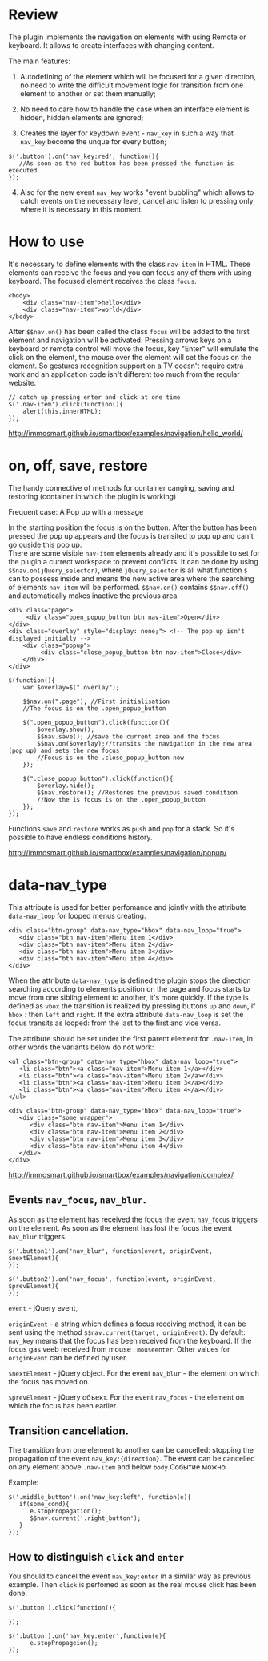 # Review

The plugin implements the navigation on elements with using Remote or keyboard. It allows to create interfaces with changing content. 

The main features:

1) Autodefining of the element which will be focused for a given direction, no need to write the difficult movement logic for transition from one element to another or set them manually;

2) No need to care how to handle the case when an interface element is hidden, hidden elements are ignored;  

3) Creates the layer for keydown event - `nav_key` in such a way that `nav_key` become the unque for every button;

```
$('.button').on('nav_key:red', function(){
   //As soon as the red button has been pressed the function is executed
});
```

4) Also for the new event `nav_key` works "event bubbling" which allows to catch events on the necessary level, cancel  and listen to pressing only where it is necessary in this moment.

# How to use

It's necessary to define elements with the class `nav-item` in HTML. These elements can receive the focus and you can focus any of them with using keyboard. The focused element receives the class `focus`. 

```
<body>
    <div class="nav-item">hello</div>
    <div class="nav-item">world</div>
</body>
```

After `$$nav.on()` has been called the class `focus` will be added to the first element and navigation will be activated. 
Pressing arrows keys on a keyboard or remote control will move the focus, key "Enter" will emulate the click on the element, the mouse over the element will set the focus on the element. So gestures recognition support on a TV doesn't require extra work and an application code isn't different too much from the regular website.

```
// catch up pressing enter and click at one time
$('.nav-item').click(function(){
    alert(this.innerHTML);
});
```

http://immosmart.github.io/smartbox/examples/navigation/hello_world/


# on, off, save, restore
The handy connective of methods for container canging, saving and restoring (container in which the plugin is working)

Frequent case: A Pop up with a message

In the starting position the focus is on the button. 
After the button has been pressed the pop up appears and the focus is transited to pop up and can't go ouside this pop up.  
There are some visible `nav-item` elements already and it's possible to set for the plugin a currect workspace to prevent conflicts. It can be done by using `$$nav.on(jQuery_selector)`, where `jQuery_selector` is all what function `$` can to possess inside and means the new active area where the searching of elements `nav-item` will be performed. `$$nav.on()` contains `$$nav.off()` and automatically makes inactive the previous area. 

```
<div class="page">
     <div class="open_popup_button btn nav-item">Open</div>
</div>
<div class="overlay" style="display: none;"> <!-- The pop up isn't displayed initially -->
    <div class="popup">
         <div class="close_popup_button btn nav-item">Close</div>
    </div>
</div>
```

```
$(function(){
    var $overlay=$(".overlay");

    $$nav.on(".page"); //First initialisation 
    //The focus is on the .open_popup_button

    $(".open_popup_button").click(function(){
        $overlay.show();
        $$nav.save(); //save the current area and the focus
        $$nav.on($overlay);//transits the navigation in the new area (pop up) and sets the new focus
        //Focus is on the .close_popup_button now
    });

    $(".close_popup_button").click(function(){
        $overlay.hide();
        $$nav.restore(); //Restores the previous saved condition
        //Now the is focus is on the .open_popup_button
    });
});
```

Functions `save` and `restore` works as `push` and `pop` for a stack. So it's possible to have endless conditions history.  

http://immosmart.github.io/smartbox/examples/navigation/popup/

# data-nav_type

This attribute is used for better perfomance and jointly with the attribute `data-nav_loop` for looped menus creating. 

```
<div class="btn-group" data-nav_type="hbox" data-nav_loop="true">
   <div class="btn nav-item">Menu item 1</div>
   <div class="btn nav-item">Menu item 2</div>
   <div class="btn nav-item">Menu item 3</div>
   <div class="btn nav-item">Menu item 4</div>
</div>
```
When the attribute `data-nav_type` is defined the plugin stops the direction searching according to elements position on the page and focus starts to move from one sibling element to another, it's more quickly. If the type is defined as `vbox` the transition is realized by pressing buttons `up` and `down`, if `hbox` : then `left` and `right`. If the extra attribute `data-nav_loop` is set the focus transits as looped: from the last to the first and vice versa.

The attribute should be set under the first parent element for `.nav-item`, in other words the variants below do not work:

```
<ul class="btn-group" data-nav_type="hbox" data-nav_loop="true">
   <li class="btn"><a class="nav-item">Menu item 1</a></div>
   <li class="btn"><a class="nav-item">Menu item 2</a></div>
   <li class="btn"><a class="nav-item">Menu item 3</a></div>
   <li class="btn"><a class="nav-item">Menu item 4</a></div>
</ul>
```

```
<div class="btn-group" data-nav_type="hbox" data-nav_loop="true">
   <div class="some_wrapper">
      <div class="btn nav-item">Menu item 1</div>
      <div class="btn nav-item">Menu item 2</div>
      <div class="btn nav-item">Menu item 3</div>
      <div class="btn nav-item">Menu item 4</div>
   </div>
</div>
```

http://immosmart.github.io/smartbox/examples/navigation/complex/

## Events `nav_focus`, `nav_blur`.

As soon as the element has received the focus the event `nav_focus` triggers on the element.
As soon as the element has lost the focus the event `nav_blur` triggers.  

```
$('.button1').on('nav_blur', function(event, originEvent, $nextElement){
});

$('.button2').on('nav_focus', function(event, originEvent, $prevElement){
});
```

`event` - jQuery event,

`originEvent` - a string which defines a focus receiving method, it can be sent using the method `$$nav.current(target, originEvent)`. By default: `nav_key` means that the focus has been received from the keyboard. If the focus gas veeb received from mouse : `mouseenter`. Other values for `originEvent` can be defined by user. 


`$nextElement` - jQuery object. For the event `nav_blur` - the element on which the focus has moved on.

`$prevElement` - jQuery объект. For the event `nav_focus` - the element on which the focus has been earlier. 


## Transition cancellation.

The transition from one element to another can be cancelled: stopping the propagation of the event `nav_key:{direction}`. The event can be cancelled on any element above `.nav-item` and below `body`.Событие можно 

Example:

```
$('.middle_button').on('nav_key:left', function(e){
   if(some_cond){
      e.stopPropagation();
      $$nav.current('.right_button');
   }
});
```

## How to distinguish `click` and `enter`

You should to cancel the event `nav_key:enter` in a similar way as previous example. Then `click` is perfomed as soon as the real mouse click has been done. 

```
$('.button').click(function(){

});

$('.button').on('nav_key:enter',function(e){
      e.stopPropageion();
});

```
